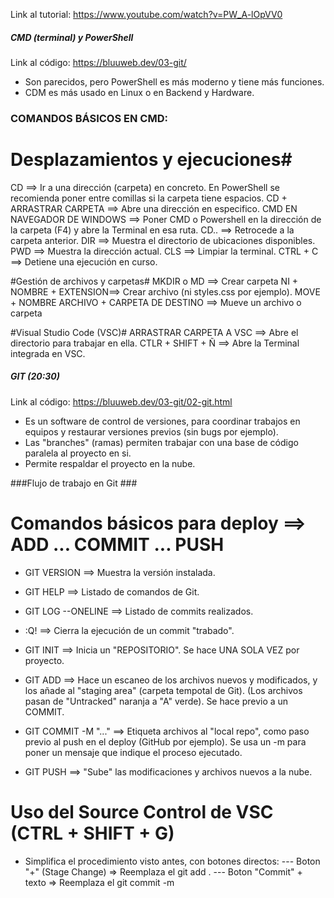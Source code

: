 Link al tutorial: https://www.youtube.com/watch?v=PW_A-lOpVV0

##### CMD (terminal) y PowerShell #####
Link al código: https://bluuweb.dev/03-git/
- Son parecidos, pero PowerShell es más moderno y tiene más funciones. 
- CDM es más usado en Linux o en Backend y Hardware. 


### COMANDOS BÁSICOS EN CMD: 

# Desplazamientos y ejecuciones#
CD ==> Ir a una dirección (carpeta) en concreto. En PowerShell se recomienda poner entre comillas si la carpeta tiene espacios.
CD + ARRASTRAR CARPETA ==> Abre una dirección en especifico. 
CMD EN NAVEGADOR DE WINDOWS ==> Poner CMD o Powershell en la dirección de la carpeta (F4) y abre la Terminal en esa ruta. 
CD.. ==> Retrocede a la carpeta anterior. 
DIR ==> Muestra el directorio de ubicaciones disponibles.
PWD ==> Muestra la dirección actual.
CLS ==> Limpiar la terminal.
CTRL + C ==> Detiene una ejecución en curso.

#Gestión de archivos y carpetas# 
MKDIR o MD ==> Crear carpeta
NI + NOMBRE + EXTENSION==> Crear archivo (ni styles.css por ejemplo).
MOVE + NOMBRE ARCHIVO + CARPETA DE DESTINO ==> Mueve un archivo o carpeta

#Visual Studio Code (VSC)#
ARRASTRAR CARPETA A VSC ==> Abre el directorio para trabajar en ella. 
CTLR + SHIFT + Ñ ==> Abre la Terminal integrada en VSC.


##### GIT (20:30) #####
Link al código: https://bluuweb.dev/03-git/02-git.html
- Es un software de control de versiones, para coordinar trabajos en equipos y restaurar versiones previos (sin bugs por ejemplo). 
- Las "branches" (ramas) permiten trabajar con una base de código paralela al proyecto en si. 
- Permite respaldar el proyecto en la nube. 


###Flujo de trabajo en Git ###


# Comandos básicos para deploy ==> ADD ... COMMIT ... PUSH #
- GIT VERSION ==> Muestra la versión instalada. 
- GIT HELP ==> Listado de comandos de Git.
- GIT LOG --ONELINE ==> Listado de commits realizados. 
- :Q! ==> Cierra la ejecución de un commit "trabado".

- GIT INIT ==> Inicia un "REPOSITORIO". Se hace UNA SOLA VEZ por proyecto. 
- GIT ADD ==> Hace un escaneo de los archivos nuevos y modificados, y los añade al "staging area" (carpeta tempotal de Git). (Los archivos pasan de "Untracked" naranja a "A" verde). Se hace previo a un COMMIT.
- GIT COMMIT -M "..." ==> Etiqueta archivos al "local repo", como paso previo al push en el deploy (GitHub por ejemplo). Se usa un -m para poner un mensaje que indique el proceso ejecutado. 
- GIT PUSH ==> "Sube" las modificaciones y archivos nuevos a la nube. 

# Uso del Source Control de VSC (CTRL + SHIFT + G) #
- Simplifica el procedimiento visto antes, con botones directos:
--- Boton "+" (Stage Change) => Reemplaza el git add .
--- Boton "Commit" + texto => Reemplaza el git commit -m


